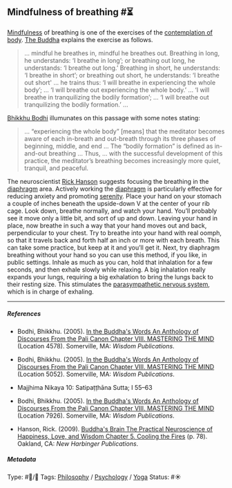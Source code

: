 ## Mindfulness of breathing  #⏳

[Mindfulness](Mindfulness.md) of breathing is one of the exercises of the [contemplation of body](Contemplation%20of%20body.md).  [The Buddha]() explains the exercise as follows.

 > 
 > ... mindful he breathes in, mindful he breathes out. Breathing in long, he understands: ‘I breathe in long’; or breathing out long, he understands: ‘I breathe out long.’ Breathing in short, he understands: ‘I breathe in short’; or breathing out short, he understands: ‘I breathe out short' ... he trains thus: ‘I will breathe in experiencing the whole body’; ... ‘I will breathe out experiencing the whole body.’ ... ‘I will breathe in tranquilizing the bodily formation’; ... ‘I will breathe out tranquilizing the bodily formation.’ ... 

[Bhikkhu Bodhi]() illumunates on this passage with some notes stating:

 > 
 > ...  “experiencing the whole body” \[means\] that the meditator becomes aware of each in-breath and out-breath through its three phases of beginning, middle, and end ... The “bodily formation” is defined as in-and-out breathing ... Thus, ... with the successful development of this practice, the meditator’s breathing becomes increasingly more quiet, tranquil, and peaceful.

The neuroscientist [Rick Hanson]() suggests focusing the breathing in the [diaphragm]() area. Actively working the [diaphragm]() is particularly effective for reducing anxiety and promoting [serenity](Serenity.md). Place your hand on your stomach a couple of inches beneath the upside-down V at the center of your rib cage. Look down, breathe normally, and watch your hand. You’ll probably see it move only a little bit, and sort of up and down. Leaving your hand in place, now breathe in such a way that your hand moves out and back, perpendicular to your chest. Try to breathe into your hand with real oomph, so that it travels back and forth half an inch or more with each breath. This can take some practice, but keep at it and you’ll get it. Next, try diaphragm breathing without your hand so you can use this method, if you like, in public settings. Inhale as much as you can, hold that inhalation for a few seconds, and then exhale slowly while relaxing. A big inhalation really expands your lungs, requiring a big exhalation to bring the lungs back to their resting size. This stimulates the [parasympathetic nervous system](Parasympathetic%20nervous%20system.md), which is in charge of exhaling.

---

##### References

* Bodhi, Bhikkhu. (2005). [In the Buddha's Words An Anthology of Discourses From the Pali Canon Chapter VIII. MASTERING THE MIND](In%20the%20Buddha's%20Words%20An%20Anthology%20of%20Discourses%20From%20the%20Pali%20Canon%20Chapter%20VIII.%20MASTERING%20THE%20MIND.md) (Location 4578). Somerville, MA: *Wisdom Publications*.

* Bodhi, Bhikkhu. (2005). [In the Buddha's Words An Anthology of Discourses From the Pali Canon Chapter VIII. MASTERING THE MIND](In%20the%20Buddha's%20Words%20An%20Anthology%20of%20Discourses%20From%20the%20Pali%20Canon%20Chapter%20VIII.%20MASTERING%20THE%20MIND.md) (Location 5052). Somerville, MA: *Wisdom Publications*.

* Majjhima Nikaya 10: Satipaṭṭhāna Sutta; I 55–63

* Bodhi, Bhikkhu. (2005). [In the Buddha's Words An Anthology of Discourses From the Pali Canon Chapter VIII. MASTERING THE MIND](In%20the%20Buddha's%20Words%20An%20Anthology%20of%20Discourses%20From%20the%20Pali%20Canon%20Chapter%20VIII.%20MASTERING%20THE%20MIND.md) (Location 7926). Somerville, MA: *Wisdom Publications*.

* Hanson, Rick. (2009). [Buddha's Brain The Practical Neuroscience of Happiness, Love, and Wisdom Chapter 5. Cooling the Fires](Buddha's%20Brain%20The%20Practical%20Neuroscience%20of%20Happiness,%20Love,%20and%20Wisdom%20Chapter%205.%20Cooling%20the%20Fires.md) (p. 78). Oakland, CA: *New Harbinger Publications*.

##### Metadata

Type: #🔵/🔵 
Tags: [Philosophy](Philosophy.md) / [Psychology](Psychology.md) / [Yoga](Yoga.md)
Status: #☀️ 
